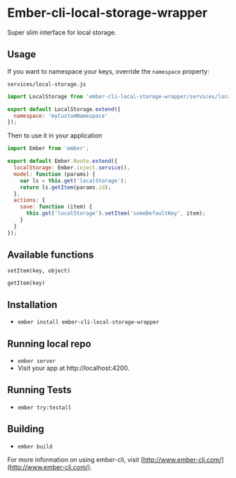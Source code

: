 # Ember-cli-local-storage-wrapper

Super slim interface for local storage.

## Usage
If you want to namespace your keys, override the `namespace` property:

`services/local-storage.js`

```js
import LocalStorage from 'ember-cli-local-storage-wrapper/services/local-storage-wrapper';

export default LocalStorage.extend({
  namespace: 'myCustomNamespace'
});
```

Then to use it in your application

```js
import Ember from 'ember';

export default Ember.Route.extend({
  localStorage: Ember.inject.service(),
  model: function (params) {
    var ls = this.get('localStorage');
    return ls.getItem(params.id);
  },
  actions: {
    save: function (item) {
      this.get('localStorage').setItem('someDefaultKey', item);
    }
  }
});
```

## Available functions

`setItem(key, object)`


`getItem(key)`



## Installation

* `ember install ember-cli-local-storage-wrapper`

## Running local repo

* `ember server`
* Visit your app at http://localhost:4200.

## Running Tests

* `ember try:testall`

## Building

* `ember build`

For more information on using ember-cli, visit [http://www.ember-cli.com/](http://www.ember-cli.com/).
